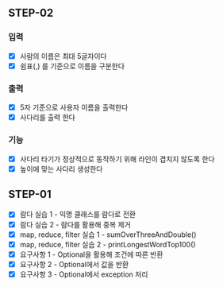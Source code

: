 ## STEP-02

### 입력

* [X] 사람의 이름은 최대 5글자이다
* [X] 쉼표(,) 를 기준으로 이름을 구분한다

### 출력

* [X] 5자 기준으로 사용자 이름을 출력한다
* [X] 사다리를 출력 한다

### 기능

* [X] 사다리 타기가 정상적으로 동작하기 위해 라인이 겹치지 않도록 한다
* [X] 높이에 맞는 사다리 생성한다

## STEP-01

* [X] 람다 실습 1 - 익명 클래스를 람다로 전환
* [X] 람다 실습 2 - 람다를 활용해 중복 제거
* [X] map, reduce, filter 실습 1 - sumOverThreeAndDouble()
* [X] map, reduce, filter 실습 2 - printLongestWordTop100()
* [X] 요구사항 1 - Optional을 활용해 조건에 따른 반환
* [X] 요구사항 2 - Optional에서 값을 반환
* [X] 요구사항 3 - Optional에서 exception 처리
